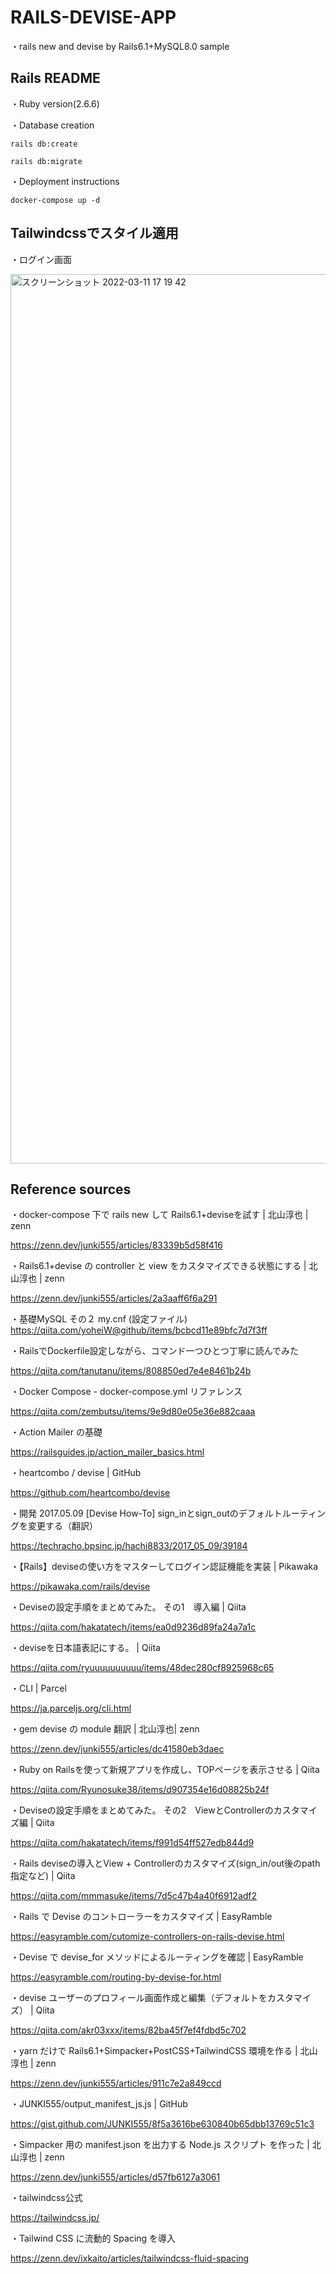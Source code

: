 # RAILS-DEVISE-APP

・rails new and devise by Rails6.1+MySQL8.0 sample

## Rails README
・Ruby version(2.6.6)

・Database creation

    rails db:create

    rails db:migrate

・Deployment instructions

    docker-compose up -d

## Tailwindcssでスタイル適用
・ログイン画面

<img width="1423" alt="スクリーンショット 2022-03-11 17 19 42" src="https://user-images.githubusercontent.com/75520329/157832825-31e8b650-b013-41f0-9f0f-0a93cd2e4afd.png">

## Reference sources
・docker-compose 下で rails new して Rails6.1+deviseを試す | 北山淳也 | zenn

  https://zenn.dev/junki555/articles/83339b5d58f416

・Rails6.1+devise の controller と view をカスタマイズできる状態にする | 北山淳也 | zenn

  https://zenn.dev/junki555/articles/2a3aaff6f6a291

・基礎MySQL その２ my.cnf (設定ファイル)
  https://qiita.com/yoheiW@github/items/bcbcd11e89bfc7d7f3ff

・RailsでDockerfile設定しながら、コマンド一つひとつ丁寧に読んでみた

  https://qiita.com/tanutanu/items/808850ed7e4e8461b24b

・Docker Compose - docker-compose.yml リファレンス

  https://qiita.com/zembutsu/items/9e9d80e05e36e882caaa

・Action Mailer の基礎

  https://railsguides.jp/action_mailer_basics.html

・heartcombo / devise | GitHub

  https://github.com/heartcombo/devise

・開発
 2017.05.09
[Devise How-To] sign_inとsign_outのデフォルトルーティングを変更する（翻訳）

  https://techracho.bpsinc.jp/hachi8833/2017_05_09/39184

・【Rails】deviseの使い方をマスターしてログイン認証機能を実装 | Pikawaka

  https://pikawaka.com/rails/devise

・Deviseの設定手順をまとめてみた。 その1　導入編 | Qiita

  https://qiita.com/hakatatech/items/ea0d9236d89fa24a7a1c

・deviseを日本語表記にする。 | Qiita

  https://qiita.com/ryuuuuuuuuuu/items/48dec280cf8925968c65

・CLI | Parcel

  https://ja.parceljs.org/cli.html

・gem devise の module 翻訳 | 北山淳也| zenn

  https://zenn.dev/junki555/articles/dc41580eb3daec

・Ruby on Railsを使って新規アプリを作成し、TOPページを表示させる | Qiita

  https://qiita.com/Ryunosuke38/items/d907354e16d08825b24f

・Deviseの設定手順をまとめてみた。 その2　ViewとControllerのカスタマイズ編 | Qiita

  https://qiita.com/hakatatech/items/f991d54ff527edb844d9

・Rails deviseの導入とView + Controllerのカスタマイズ(sign_in/out後のpath指定など) | Qiita

  https://qiita.com/mmmasuke/items/7d5c47b4a40f6912adf2

・Rails で Devise のコントローラーをカスタマイズ | EasyRamble

  https://easyramble.com/cutomize-controllers-on-rails-devise.html

・Devise で devise_for メソッドによるルーティングを確認 | EasyRamble

  https://easyramble.com/routing-by-devise-for.html

・devise ユーザーのプロフィール画面作成と編集（デフォルトをカスタマイズ） | Qiita

  https://qiita.com/akr03xxx/items/82ba45f7ef4fdbd5c702

・yarn だけで Rails6.1+Simpacker+PostCSS+TailwindCSS 環境を作る | 北山淳也 | zenn

  https://zenn.dev/junki555/articles/911c7e2a849ccd

・JUNKI555/output_manifest_js.js | GitHub

  https://gist.github.com/JUNKI555/8f5a3616be630840b65dbb13769c51c3

・Simpacker 用の manifest.json を出力する Node.js スクリプト を作った | 北山淳也 | zenn

  https://zenn.dev/junki555/articles/d57fb6127a3061

・tailwindcss公式

  https://tailwindcss.jp/

・Tailwind CSS に流動的 Spacing を導入

  https://zenn.dev/ixkaito/articles/tailwindcss-fluid-spacing
